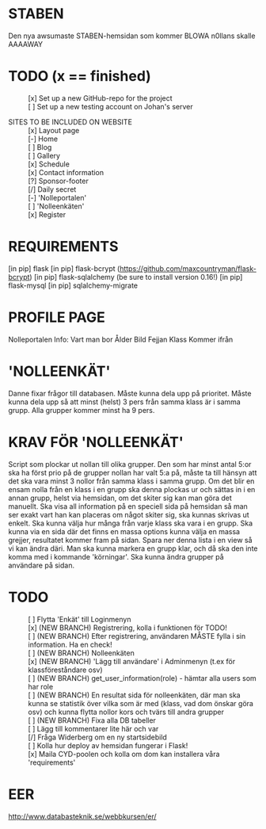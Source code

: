 STABEN
======
Den nya awsumaste STABEN-hemsidan som kommer BLOWA n0llans skalle AAAAWAY

TODO (x == finished)
======
<dl>
	<dd>[x] Set up a new GitHub-repo for the project</dd>
	<dd>[ ] Set up a new testing account on Johan's server</dd>
</dl>

<dl>
	<dt>SITES TO BE INCLUDED ON WEBSITE</dt>
		<dd>[x] Layout page</dd>
		<dd>[-] Home</dd>
		<dd>[ ] Blog</dd>
		<dd>[ ] Gallery</dd>
		<dd>[x] Schedule</dd>
		<dd>[x] Contact information</dd>
		<dd>[?] Sponsor-footer</dd>
		<dd>[/] Daily secret</dd>
		<dd>[-] 'Nolleportalen'</dd>
		<dd>[ ] 'Nolleenkäten'</dd>
		<dd>[x] Register</dd>
</dl>

REQUIREMENTS
======
[in pip] flask
[in pip] flask-bcrypt (https://github.com/maxcountryman/flask-bcrypt)
[in pip] flask-sqlalchemy (be sure to install version 0.16!)
[in pip] flask-mysql
[in pip] sqlalchemy-migrate

PROFILE PAGE
======
Nolleportalen
Info:
	Vart man bor
	Ålder
	Bild
	Fejjan
	Klass
	Kommer ifrån

'NOLLEENKÄT'
======
Danne fixar frågor till databasen.
Måste kunna dela upp på prioritet.
Måste kunna dela upp så att minst (helst) 3 pers från samma klass är i samma grupp.
Alla grupper kommer minst ha 9 pers.

KRAV FÖR 'NOLLEENKÄT'
======
Script som plockar ut nollan till olika grupper.
Den som har minst antal 5:or ska ha först prio på de grupper nollan har valt 5:a på, måste ta till hänsyn att det ska vara minst 3 nollor från samma klass i samma grupp.
Om det blir en ensam nolla från en klass i en grupp ska denna plockas ur och sättas in i en annan grupp, helst via hemsidan, om det skiter sig kan man göra det manuellt.
Ska visa all information på en speciell sida på hemsidan så man ser exakt vart han kan placeras om något skiter sig, ska kunnas skrivas ut enkelt.
Ska kunna välja hur många från varje klass ska vara i en grupp.
Ska kunna via en sida där det finns en massa options kunna välja en massa grejjer, resultatet kommer fram på sidan. Spara ner denna lista i en view så vi kan ändra däri.
Man ska kunna markera en grupp klar, och då ska den inte komma med i kommande 'körningar'.
Ska kunna ändra grupper på användare på sidan.

TODO
======
<dl>
	<dd>[ ] Flytta 'Enkät' till Loginmenyn</dd>
	<dd>[x] (NEW BRANCH) Registrering, kolla i funktionen för TODO!</dd>
	<dd>[ ] (NEW BRANCH) Efter registrering, användaren MÅSTE fylla i sin information. Ha en check!</dd>
	<dd>[ ] (NEW BRANCH) Nolleenkäten</dd>
	<dd>[x] (NEW BRANCH) 'Lägg till användare' i Adminmenyn (t.ex för klassföreståndare osv)</dd>
	<dd>[ ] (NEW BRANCH) get_user_information(role) - hämtar alla users som har role</dd>
	<dd>[ ] (NEW BRANCH) En resultat sida för nolleenkäten, där man ska kunna se statistik över vilka som är med (klass, vad dom önskar göra osv) och kunna flytta nollor kors och tvärs till andra grupper</dd>
	<dd>[ ] (NEW BRANCH) Fixa alla DB tabeller</dd>
	<dd>[ ] Lägg till kommentarer lite här och var</dd>
	<dd>[/] Fråga Widerberg om en ny startsidebild</dd>
	<dd>[ ] Kolla hur deploy av hemsidan fungerar i Flask!</dd>
	<dd>[x] Maila CYD-poolen och kolla om dom kan installera våra 'requirements'</dd>
</dl>

EER
======
http://www.databasteknik.se/webbkursen/er/
